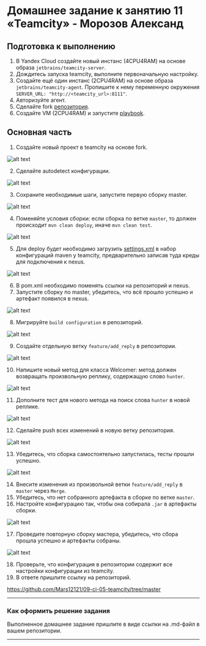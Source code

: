 
# Домашнее задание к занятию 11 «Teamcity» - Морозов Александ

## Подготовка к выполнению

1. В Yandex Cloud создайте новый инстанс (4CPU4RAM) на основе образа `jetbrains/teamcity-server`.
2. Дождитесь запуска teamcity, выполните первоначальную настройку.
3. Создайте ещё один инстанс (2CPU4RAM) на основе образа `jetbrains/teamcity-agent`. Пропишите к нему переменную окружения `SERVER_URL: "http://<teamcity_url>:8111"`.
4. Авторизуйте агент.
5. Сделайте fork [репозитория](https://github.com/aragastmatb/example-teamcity).
6. Создайте VM (2CPU4RAM) и запустите [playbook](./infrastructure).

## Основная часть

1. Создайте новый проект в teamcity на основе fork.

![alt text](https://github.com/Mars12121/09-ci-05-teamcity/tree/master/img/1.png)

2. Сделайте autodetect конфигурации.

![alt text](https://github.com/Mars12121/09-ci-05-teamcity/tree/master/img/2.png)

3. Сохраните необходимые шаги, запустите первую сборку master.

![alt text](https://github.com/Mars12121/09-ci-05-teamcity/tree/master/img/3.png)

4. Поменяйте условия сборки: если сборка по ветке `master`, то должен происходит `mvn clean deploy`, иначе `mvn clean test`.

![alt text](https://github.com/Mars12121/09-ci-05-teamcity/tree/master/img/4.png)

5. Для deploy будет необходимо загрузить [settings.xml](./teamcity/settings.xml) в набор конфигураций maven у teamcity, предварительно записав туда креды для подключения к nexus.

![alt text](https://github.com/Mars12121/09-ci-05-teamcity/tree/master/img/5.png)

6. В pom.xml необходимо поменять ссылки на репозиторий и nexus.
7. Запустите сборку по master, убедитесь, что всё прошло успешно и артефакт появился в nexus.

![alt text](https://github.com/Mars12121/09-ci-05-teamcity/tree/master/img/6.png)

8. Мигрируйте `build configuration` в репозиторий.

![alt text](https://github.com/Mars12121/09-ci-05-teamcity/tree/master/img/7.png)

9. Создайте отдельную ветку `feature/add_reply` в репозитории.

![alt text](https://github.com/Mars12121/09-ci-05-teamcity/tree/master/img/8.png)

10. Напишите новый метод для класса Welcomer: метод должен возвращать произвольную реплику, содержащую слово `hunter`.

![alt text](https://github.com/Mars12121/09-ci-05-teamcity/tree/master/img/9.png)

11. Дополните тест для нового метода на поиск слова `hunter` в новой реплике.

![alt text](https://github.com/Mars12121/09-ci-05-teamcity/tree/master/img/10.png)

12. Сделайте push всех изменений в новую ветку репозитория.

![alt text](https://github.com/Mars12121/09-ci-05-teamcity/tree/master/img/11.png)

13. Убедитесь, что сборка самостоятельно запустилась, тесты прошли успешно.

![alt text](https://github.com/Mars12121/09-ci-05-teamcity/tree/master/img/12.png)

14. Внесите изменения из произвольной ветки `feature/add_reply` в `master` через `Merge`.
15. Убедитесь, что нет собранного артефакта в сборке по ветке `master`.
16. Настройте конфигурацию так, чтобы она собирала `.jar` в артефакты сборки.

![alt text](https://github.com/Mars12121/09-ci-05-teamcity/tree/master/img/13.png)

17. Проведите повторную сборку мастера, убедитесь, что сбора прошла успешно и артефакты собраны.

![alt text](https://github.com/Mars12121/09-ci-05-teamcity/tree/master/img/14.png)

18. Проверьте, что конфигурация в репозитории содержит все настройки конфигурации из teamcity.
19. В ответе пришлите ссылку на репозиторий.

https://github.com/Mars12121/09-ci-05-teamcity/tree/master

---

### Как оформить решение задания

Выполненное домашнее задание пришлите в виде ссылки на .md-файл в вашем репозитории.

---
